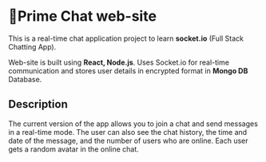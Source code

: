 <h1> 📎Prime Chat web-site</h1>

<p>This is a real-time chat application project to learn <b>socket.io</b> (Full Stack Chatting App).</p>
<p>Web-site is built using <b>React, Node.js</b>. Uses Socket.io for real-time communication and stores user details in encrypted format in <b>Mongo DB</b> Database.</p>

## Description

<p>The current version of the app allows you to join a chat and send messages in a real-time mode. The user can also see the chat history, the time and date of the message, and the number of users who are online.  Each user gets a random avatar in the online chat.</p>
